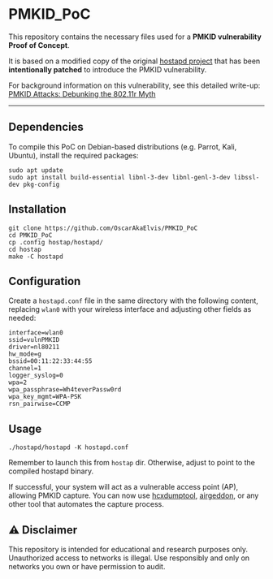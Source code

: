 # PMKID_PoC

This repository contains the necessary files used for a **PMKID vulnerability Proof of Concept**.

It is based on a modified copy of the original [hostapd project](http://w1.fi/hostap/) that has been **intentionally patched** to introduce the PMKID vulnerability.

For background information on this vulnerability, see this detailed write-up: [PMKID Attacks: Debunking the 802.11r Myth](https://www.nccgroup.com/es/research-blog/pmkid-attacks-debunking-the-80211r-myth/)

---

## Dependencies

To compile this PoC on Debian-based distributions (e.g. Parrot, Kali, Ubuntu), install the required packages:

```
sudo apt update
sudo apt install build-essential libnl-3-dev libnl-genl-3-dev libssl-dev pkg-config
```

## Installation

```
git clone https://github.com/OscarAkaElvis/PMKID_PoC
cd PMKID_PoC
cp .config hostap/hostapd/
cd hostap
make -C hostapd
```

## Configuration

Create a `hostapd.conf` file in the same directory with the following content, replacing `wlan0` with your wireless interface and adjusting other fields as needed:

```
interface=wlan0
ssid=vulnPMKID
driver=nl80211
hw_mode=g
bssid=00:11:22:33:44:55
channel=1
logger_syslog=0
wpa=2
wpa_passphrase=Wh4teverPassw0rd
wpa_key_mgmt=WPA-PSK
rsn_pairwise=CCMP
```

## Usage

`./hostapd/hostapd -K hostapd.conf`

Remember to launch this from `hostap` dir. Otherwise, adjust to point to the compiled hostapd binary.

If successful, your system will act as a vulnerable access point (AP), allowing PMKID capture. You can now use [hcxdumptool](https://github.com/ZerBea/hcxdumptool), [airgeddon](https://github.com/v1s1t0r1sh3r3/airgeddon), or any other tool that automates the capture process.

## ⚠️ Disclaimer

This repository is intended for educational and research purposes only. Unauthorized access to networks is illegal. Use responsibly and only on networks you own or have permission to audit.
